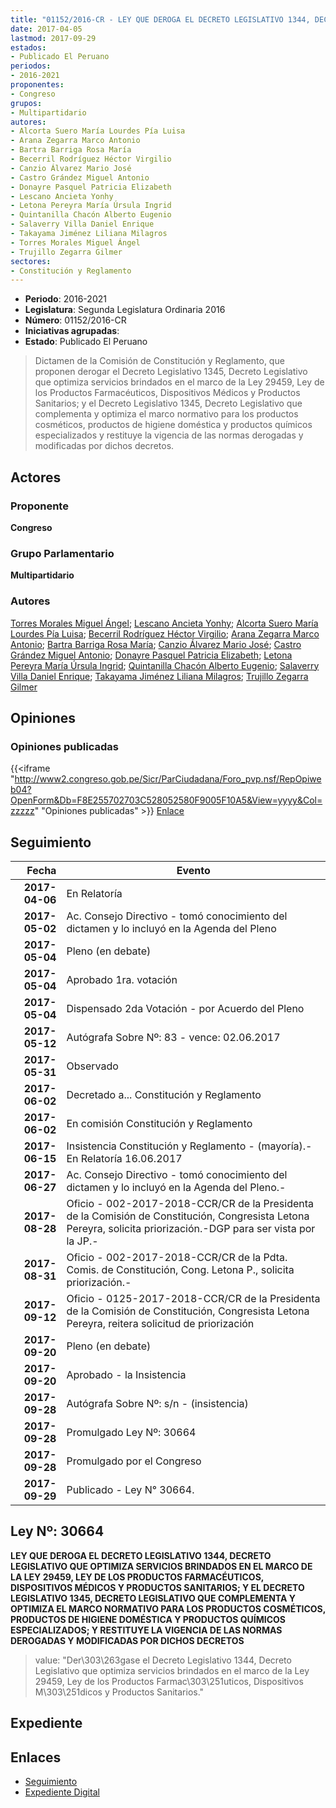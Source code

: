 ```yaml
---
title: "01152/2016-CR - LEY QUE DEROGA EL DECRETO LEGISLATIVO 1344, DECRETO LEGISLATIVO QUE OPTIMIZA SERVICIOS BRINDADOS EN EL MARCO DE LA LEY 29459, LEY DE LOS PRODUCTOS FARMACÉUTICOS, DISPOSITIVOS MÉDICOS Y PRODUCTOS SANITARIOS, Y EL DECRETO LEGISLATIVO 1345, DECRETO LEGISLATIVO QUE COMPLEMENTA Y OPTIMIZA EL MARCO NORMATIVO PARA LOS PRODUCTOS COSMÉTICOS, PRODUCTOS DE HIGIENE DOMÉSTICA Y PRODUCTOS QUÍMICOS ESPECIALIZADOS, Y RESTITUYE LA VIGENCIA DE LAS NORMAS DEROGADAS Y MODIFICADAS POR DICHOS DECRETOS"
date: 2017-04-05
lastmod: 2017-09-29
estados:
- Publicado El Peruano
periodos:
- 2016-2021
proponentes:
- Congreso
grupos:
- Multipartidario
autores:
- Alcorta Suero María Lourdes Pía Luisa
- Arana Zegarra Marco Antonio
- Bartra Barriga Rosa María
- Becerril Rodríguez Héctor Virgilio
- Canzio Álvarez Mario José
- Castro Grández Miguel Antonio
- Donayre Pasquel Patricia Elizabeth
- Lescano Ancieta Yonhy
- Letona Pereyra María Úrsula Ingrid
- Quintanilla Chacón Alberto Eugenio
- Salaverry Villa Daniel Enrique
- Takayama Jiménez Liliana Milagros
- Torres Morales Miguel Ángel
- Trujillo Zegarra Gilmer
sectores:
- Constitución y Reglamento
---
```

- **Periodo**: 2016-2021
- **Legislatura**: Segunda Legislatura Ordinaria 2016
- **Número**: 01152/2016-CR
- **Iniciativas agrupadas**: 
- **Estado**: Publicado El Peruano

> Dictamen de la Comisión de Constitución y Reglamento, que proponen derogar el Decreto Legislativo 1345, Decreto Legislativo que optimiza servicios brindados en el marco de la Ley 29459, Ley de los Productos Farmacéuticos, Dispositivos Médicos y Productos Sanitarios; y el Decreto Legislativo 1345, Decreto Legislativo que complementa y optimiza el marco normativo para los productos cosméticos, productos de higiene doméstica y productos químicos especializados y restituye la vigencia de las normas derogadas y modificadas por dichos decretos.


## Actores

### Proponente

**Congreso**

### Grupo Parlamentario

**Multipartidario**

### Autores

[Torres Morales Miguel Ángel](mailto:mailto:mtorresm@congreso.gob.pe); [Lescano Ancieta Yonhy](mailto:mailto:ylescano@congreso.gob.pe); [Alcorta Suero María Lourdes Pía Luisa](mailto:mailto:lalcorta@congreso.gob.pe); [Becerril Rodríguez Héctor Virgilio](mailto:mailto:hbecerril@congreso.gob.pe); [Arana Zegarra Marco Antonio](mailto:mailto:marana@congreso.gob.pe); [Bartra Barriga Rosa María](mailto:mailto:rbartra@congreso.gob.pe); [Canzio Álvarez Mario José](mailto:mailto:mcanzio@congreso.gob.pe); [Castro Grández Miguel Antonio](mailto:mailto:macastro@congreso.gob.pe); [Donayre Pasquel Patricia Elizabeth](mailto:mailto:pdonayre@congreso.gob.pe); [Letona Pereyra María Úrsula Ingrid](mailto:mailto:mletona@congreso.gob.pe); [Quintanilla Chacón Alberto Eugenio](mailto:mailto:aquintanilla@congreso.gob.pe); [Salaverry Villa Daniel Enrique](mailto:mailto:dsalaverry@congreso.gob.pe); [Takayama Jiménez Liliana Milagros](mailto:mailto:ltakayama@congreso.gob.pe); [Trujillo Zegarra Gilmer](mailto:mailto:gtrujilloz@congreso.gob.pe)

## Opiniones

### Opiniones publicadas

{{<iframe "http://www2.congreso.gob.pe/Sicr/ParCiudadana/Foro_pvp.nsf/RepOpiweb04?OpenForm&Db=F8E255702703C528052580F9005F10A5&View=yyyy&Col=zzzzz" "Opiniones publicadas" >}}
[Enlace](http://www2.congreso.gob.pe/Sicr/ParCiudadana/Foro_pvp.nsf/RepOpiweb04?OpenForm&Db=F8E255702703C528052580F9005F10A5&View=yyyy&Col=zzzzz)


## Seguimiento

| Fecha | Evento |
|------:|--------|
| **2017-04-06** | En Relatoría |
| **2017-05-02** | Ac. Consejo Directivo - tomó conocimiento del dictamen y lo incluyó en la Agenda del Pleno |
| **2017-05-04** | Pleno (en debate) |
| **2017-05-04** | Aprobado 1ra. votación |
| **2017-05-04** | Dispensado 2da Votación - por Acuerdo del Pleno |
| **2017-05-12** | Autógrafa Sobre Nº: 83 - vence: 02.06.2017 |
| **2017-05-31** | Observado |
| **2017-06-02** | Decretado a... Constitución y Reglamento |
| **2017-06-02** | En comisión Constitución y Reglamento |
| **2017-06-15** | Insistencia Constitución y Reglamento - (mayoría).- En Relatoría 16.06.2017 |
| **2017-06-27** | Ac. Consejo Directivo - tomó conocimiento del dictamen y lo incluyó en la Agenda del Pleno.- |
| **2017-08-28** | Oficio - 002-2017-2018-CCR/CR de la Presidenta de la Comisión de Constitución, Congresista Letona Pereyra, solicita priorización.-DGP para ser vista por la JP.- |
| **2017-08-31** | Oficio - 002-2017-2018-CCR/CR de la Pdta. Comis. de Constitución, Cong. Letona P., solicita priorización.- |
| **2017-09-12** | Oficio - 0125-2017-2018-CCR/CR de la Presidenta de la Comisión de Constitución, Congresista Letona Pereyra, reitera solicitud de priorización |
| **2017-09-20** | Pleno (en debate) |
| **2017-09-20** | Aprobado - la Insistencia |
| **2017-09-28** | Autógrafa Sobre Nº: s/n - (insistencia) |
| **2017-09-28** | Promulgado Ley Nº: 30664 |
| **2017-09-28** | Promulgado por el Congreso |
| **2017-09-29** | Publicado - Ley N° 30664. |

## Ley Nº: 30664

**LEY QUE DEROGA EL DECRETO LEGISLATIVO 1344, DECRETO LEGISLATIVO QUE OPTIMIZA SERVICIOS BRINDADOS EN EL MARCO DE LA LEY 29459, LEY DE LOS PRODUCTOS FARMACÉUTICOS, DISPOSITIVOS MÉDICOS Y PRODUCTOS SANITARIOS; Y EL DECRETO LEGISLATIVO 1345, DECRETO LEGISLATIVO QUE COMPLEMENTA Y OPTIMIZA EL MARCO NORMATIVO PARA LOS PRODUCTOS COSMÉTICOS, PRODUCTOS DE HIGIENE DOMÉSTICA Y PRODUCTOS QUÍMICOS ESPECIALIZADOS; Y RESTITUYE LA VIGENCIA DE LAS NORMAS DEROGADAS Y MODIFICADAS POR DICHOS DECRETOS**

> value: "Der\303\263gase el Decreto Legislativo 1344, Decreto Legislativo que optimiza servicios brindados en el marco de la Ley 29459, Ley de los Productos Farmac\303\251uticos, Dispositivos M\303\251dicos y Productos Sanitarios."


## Expediente

## Enlaces

- [Seguimiento](http://www2.congreso.gob.pe/Sicr/TraDocEstProc/CLProLey2016.nsf/f7fff46988ca05b1052578e100829cc7/b4e2705cde4f7dd2052580f9005567cf?OpenDocument)
- [Expediente Digital](http://www2.congreso.gob.pe/Sicr/TraDocEstProc/Expvirt_2011.nsf/visbusqptramdoc1621/01152?opendocument)

